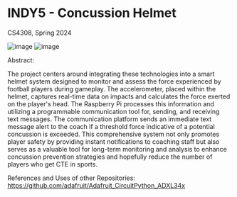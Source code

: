 # INDY5 - Concussion Helmet
CS4308, Spring 2024

![image](https://github.com/INDY5-2024/INDY5/assets/158235215/3488f780-b129-444d-928e-f14c00fa3fa5) ![image](https://github.com/INDY5-2024/INDY5/assets/158235215/297eb713-5ca7-4bd0-935d-2f4d04c384f5)





Abstract:

The project centers around integrating these technologies into a smart helmet system designed to monitor and assess the force experienced by football players during gameplay. The accelerometer, placed within the helmet, captures real-time data on impacts and calculates the force exerted on the player's head. The Raspberry Pi processes this information and utilizing a programmable communication tool for, sending, and receiving text messages. The communication platform sends an immediate text message alert to the coach if a threshold force indicative of a potential concussion is exceeded. This comprehensive system not only promotes player safety by providing instant notifications to coaching staff but also serves as a valuable tool for long-term monitoring and analysis to enhance concussion prevention strategies and hopefully reduce the number of players who get CTE in sports.



References and Uses of other Repositories:
https://github.com/adafruit/Adafruit_CircuitPython_ADXL34x
